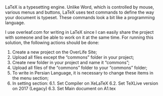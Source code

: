 LaTeX is a typesetting engine. Unlike Word, which is controlled by mouse, various menus and buttons, LaTeX uses text commands to define the way your document is typeset. These commands look a bit like a programming language.

I use overleaf.com for writing in LaTeX since I can easily share the project with someone and be able to work on it at the same time.
For running this solution, the following actions should be done:
1. Create a new project on the OverLife Site;
2. Upload all files except the “commons” folder in your project;
3. Create new folder in your project and name it “commons”;
4. Upload all files of the “commons” folder to your “commons” folder;
5. To write in Persian Language, it is necessary to change these items in the menu section;
6. In setting section: 
    6.1. Set Compiler on XeLaTeX 
    6.2. Set TeXLive version on 2017 (Legacy)
    6.3. Set Main document on A1.tex
